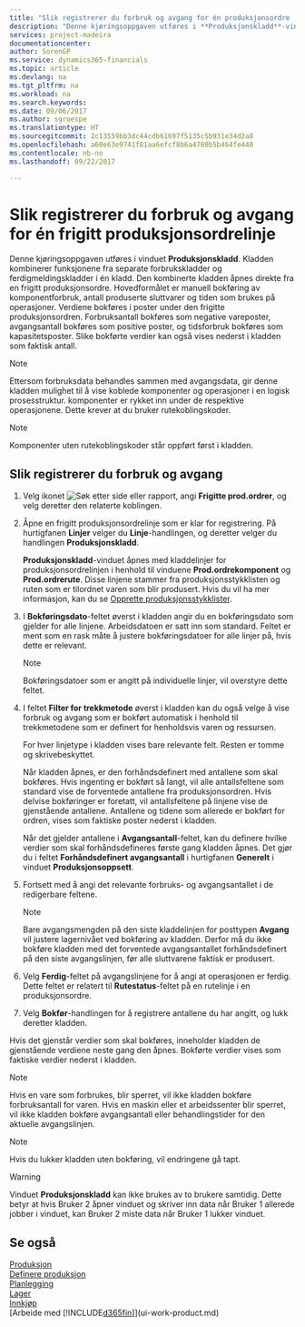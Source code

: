 ```yaml
---
title: "Slik registrerer du forbruk og avgang for én produksjonsordre | Microsoft-dokumentasjon"
description: "Denne kjøringsoppgaven utføres i **Produksjonskladd**-vinduet. Kladden kombinerer funksjonene fra separate forbrukskladder og ferdigmeldingskladder i én kladd. Den kombinerte kladden åpnes direkte fra en frigitt produksjonsordre. Hovedformålet er manuell bokføring av komponentforbruk, antall produserte sluttvarer og tiden som brukes på operasjoner."
services: project-madeira
documentationcenter: 
author: SorenGP
ms.service: dynamics365-financials
ms.topic: article
ms.devlang: na
ms.tgt_pltfrm: na
ms.workload: na
ms.search.keywords: 
ms.date: 09/06/2017
ms.author: sgroespe
ms.translationtype: HT
ms.sourcegitcommit: 2c13559bb3dc44cdb61697f5135c5b931e34d2a8
ms.openlocfilehash: a60e63e9741f81aa6efcf8b6a4780b5b464fe440
ms.contentlocale: nb-no
ms.lasthandoff: 09/22/2017

---
```

# <a name="how-to-register-consumption-and-output-for-one-released-production-order-line"></a>Slik registrerer du forbruk og avgang for én frigitt produksjonsordrelinje
Denne kjøringsoppgaven utføres i vinduet **Produksjonskladd**. Kladden kombinerer funksjonene fra separate forbrukskladder og ferdigmeldingskladder i én kladd. Den kombinerte kladden åpnes direkte fra en frigitt produksjonsordre. Hovedformålet er manuell bokføring av komponentforbruk, antall produserte sluttvarer og tiden som brukes på operasjoner. Verdiene bokføres i poster under den frigitte produksjonsordren. Forbruksantall bokføres som negative vareposter, avgangsantall bokføres som positive poster, og tidsforbruk bokføres som kapasitetsposter. Slike bokførte verdier kan også vises nederst i kladden som faktisk antall.  

> [!NOTE]  
>  Ettersom forbruksdata behandles sammen med avgangsdata, gir denne kladden mulighet til å vise koblede komponenter og operasjoner i en logisk prosesstruktur. komponenter er rykket inn under de respektive operasjonene. Dette krever at du bruker rutekoblingskoder.  

> [!NOTE]  
>  Komponenter uten rutekoblingskoder står oppført først i kladden.  

## <a name="to-register-consumption-and-output"></a>Slik registrerer du forbruk og avgang  
1.  Velg ikonet ![Søk etter side eller rapport](media/ui-search/search_small.png "Ikonet Søk etter side eller rapport"), angi **Frigitte prod.ordrer**, og velg deretter den relaterte koblingen.  
2.  Åpne en frigitt produksjonsordrelinje som er klar for registrering. På hurtigfanen **Linjer** velger du **Linje**-handlingen, og deretter velger du handlingen **Produksjonskladd**.  

    **Produksjonskladd**-vinduet åpnes med kladdelinjer for produksjonsordrelinjen i henhold til vinduene **Prod.ordrekomponent** og **Prod.ordrerute**. Disse linjene stammer fra produksjonsstykklisten og ruten som er tilordnet varen som blir produsert. Hvis du vil ha mer informasjon, kan du se [Opprette produksjonsstykklister](production-how-to-create-routings.md).  

3.  I **Bokføringsdato**-feltet øverst i kladden angir du en bokføringsdato som gjelder for alle linjene. Arbeidsdatoen er satt inn som standard. Feltet er ment som en rask måte å justere bokføringsdatoer for alle linjer på, hvis dette er relevant.  

    > [!NOTE]  
    >  Bokføringsdatoer som er angitt på individuelle linjer, vil overstyre dette feltet.  

4.  I feltet **Filter for trekkmetode** øverst i kladden kan du også velge å vise forbruk og avgang som er bokført automatisk i henhold til trekkmetodene som er definert for henholdsvis varen og ressursen.  

    For hver linjetype i kladden vises bare relevante felt. Resten er tomme og skrivebeskyttet.  

    Når kladden åpnes, er den forhåndsdefinert med antallene som skal bokføres. Hvis ingenting er bokført så langt, vil alle antallsfeltene som standard vise de forventede antallene fra produksjonsordren. Hvis delvise bokføringer er foretatt, vil antallsfeltene på linjene vise de gjenstående antallene. Antallene og tidene som allerede er bokført for ordren, vises som faktiske poster nederst i kladden.  

    Når det gjelder antallene i **Avgangsantall**-feltet, kan du definere hvilke verdier som skal forhåndsdefineres første gang kladden åpnes. Det gjør du i feltet **Forhåndsdefinert avgangsantall** i hurtigfanen **Generelt** i vinduet **Produksjonsoppsett**. 

5.  Fortsett med å angi det relevante forbruks- og avgangsantallet i de redigerbare feltene.  

    > [!NOTE]  
    >  Bare avgangsmengden på den siste kladdelinjen for posttypen **Avgang** vil justere lagernivået ved bokføring av kladden. Derfor må du ikke bokføre kladden med det forventede avgangsantallet forhåndsdefinert på den siste avgangslinjen, før alle sluttvarene faktisk er produsert.  

6.  Velg **Ferdig**-feltet på avgangslinjene for å angi at operasjonen er ferdig. Dette feltet er relatert til **Rutestatus**-feltet på en rutelinje i en produksjonsordre.  
7.  Velg **Bokfør**-handlingen for å registrere antallene du har angitt, og lukk deretter kladden.  

Hvis det gjenstår verdier som skal bokføres, inneholder kladden de gjenstående verdiene neste gang den åpnes. Bokførte verdier vises som faktiske verdier nederst i kladden.  

> [!NOTE]  
>  Hvis en vare som forbrukes, blir sperret, vil ikke kladden bokføre forbruksantall for varen. Hvis en maskin eller et arbeidssenter blir sperret, vil ikke kladden bokføre avgangsantall eller behandlingstider for den aktuelle avgangslinjen.  

> [!NOTE]  
>  Hvis du lukker kladden uten bokføring, vil endringene gå tapt.  

> [!WARNING]  
>  Vinduet **Produksjonskladd** kan ikke brukes av to brukere samtidig. Dette betyr at hvis Bruker 2 åpner vinduet og skriver inn data når Bruker 1 allerede jobber i vinduet, kan Bruker 2 miste data når Bruker 1 lukker vinduet.  

## <a name="see-also"></a>Se også  
[Produksjon](production-manage-manufacturing.md)    
[Definere produksjon](production-configure-production-processes.md)  
[Planlegging](production-planning.md)      
[Lager](inventory-manage-inventory.md)  
[Innkjøp](purchasing-manage-purchasing.md)  
[Arbeide med [!INCLUDE[d365fin](includes/d365fin_md.md)]](ui-work-product.md)

